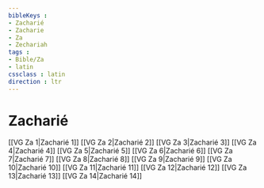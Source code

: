 ```yaml
---
bibleKeys : 
- Zacharié
- Zacharie
- Za
- Zechariah
tags : 
- Bible/Za
- latin
cssclass : latin
direction : ltr
---
```


# Zacharié

[[VG Za 1|Zacharié 1]]
[[VG Za 2|Zacharié 2]]
[[VG Za 3|Zacharié 3]]
[[VG Za 4|Zacharié 4]]
[[VG Za 5|Zacharié 5]]
[[VG Za 6|Zacharié 6]]
[[VG Za 7|Zacharié 7]]
[[VG Za 8|Zacharié 8]]
[[VG Za 9|Zacharié 9]]
[[VG Za 10|Zacharié 10]]
[[VG Za 11|Zacharié 11]]
[[VG Za 12|Zacharié 12]]
[[VG Za 13|Zacharié 13]]
[[VG Za 14|Zacharié 14]]
